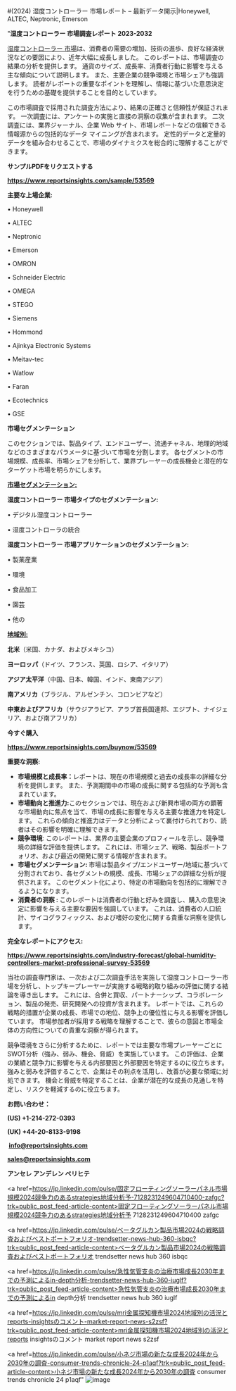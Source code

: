 #(2024) 湿度コントローラー 市場レポート – 最新データ開示|Honeywell, ALTEC, Neptronic, Emerson

"<strong>湿度コントローラー 市場調査レポート 2023-2032</strong>

<a href=https://www.reportsinsights.com/sample/53569>湿度コントローラー 市場</a>は、消費者の需要の増加、技術の進歩、良好な経済状況などの要因により、近年大幅に成長しました。 このレポートは、市場調査の結果の分析を提供します。 通貨のサイズ、成長率、消費者行動に影響を与える主な傾向について説明します。 また、主要企業の競争環境と市場シェアも強調します。 読者がレポートの重要なポイントを理解し、情報に基づいた意思決定を行うための基礎を提供することを目的としています。

この市場調査で採用された調査方法により、結果の正確さと信頼性が保証されます。 一次調査には、アンケートの実施と直接の洞察の収集が含まれます。 二次調査には、業界ジャーナル、企業 Web サイト、市場レポートなどの信頼できる情報源からの包括的なデータ マイニングが含まれます。 定性的データと定量的データを組み合わせることで、市場のダイナミクスを総合的に理解することができます。

<strong><b>サンプルPDFをリクエストする</b></strong>

<a href=https://www.reportsinsights.com/sample/53569><strong><u>https://www.reportsinsights.com/sample/53569</u></strong></a>

<strong>主要な上場企業:</strong>

• Honeywell

• ALTEC

• Neptronic

• Emerson

• OMRON

• Schneider Electric

• OMEGA

• STEGO

• Siemens

• Hommond

• Ajinkya Electronic Systems

• Meitav-tec

• Watlow

• Faran

• Ecotechnics

• GSE

<strong>市場セグメンテーション</strong>

このセクションでは、製品タイプ、エンドユーザー、流通チャネル、地理的地域などのさまざまなパラメータに基づいて市場を分割します。 各セグメントの市場規模、成長率、市場シェアを分析して、業界プレーヤーの成長機会と潜在的なターゲット市場を明らかにします。

<strong><u>市場セグメンテーション</u></strong><strong><u>:</u></strong>

<strong>湿度コントローラー 市場タイプのセグメンテーション:</strong>

• デジタル湿度コントローラー

• 湿度コントローラの統合

<strong>湿度コントローラー 市場アプリケーションのセグメンテーション:</strong>

• 製薬産業

• 環境

• 食品加工

• 園芸

• 他の

<strong><u>地域別</u></strong><strong><u>:</u></strong>

<strong>北米</strong>（米国、カナダ、およびメキシコ）

<strong>ヨーロッパ</strong>（ドイツ、フランス、英国、ロシア、イタリア）

<strong>アジア太平洋</strong>（中国、日本、韓国、インド、東南アジア）

<strong>南アメリカ</strong>（ブラジル、アルゼンチン、コロンビアなど）

<strong>中東およびアフリカ</strong>（サウジアラビア、アラブ首長国連邦、エジプト、ナイジェリア、および南アフリカ）

<strong>今すぐ購入</strong>

<a href=https://www.reportsinsights.com/buynow/53569><strong><u>https://www.reportsinsights.com/buynow/53569</u></strong></a>

<strong>重要な洞察:</strong>
<ul>
  <li><strong>市場規模と成長率：</strong>レポートは、現在の市場規模と過去の成長率の詳細な分析を提供します。 また、予測期間中の市場の成長に関する包括的な予測も含まれています。</li>
  <li><strong>市場動向と推進力:</strong>このセクションでは、現在および新興市場の両方の顕著な市場動向に焦点を当て、市場の成長に影響を与える主要な推進力を特定します。 これらの傾向と推進力はデータと分析によって裏付けられており、読者はその影響を明確に理解できます。</li>
  <li><strong>競争環境</strong>: このレポートは、業界の主要企業のプロフィールを示し、競争環境の詳細な評価を提供します。 これには、市場シェア、戦略、製品ポートフォリオ、および最近の開発に関する情報が含まれます。</li>
  <li><strong>市場セグメンテーション: </strong>市場は製品タイプ/エンドユーザー/地域に基づいて分割されており、各セグメントの規模、成長、市場シェアの詳細な分析が提供されます。 このセグメント化により、特定の市場動向を包括的に理解できるようになります。</li>
  <li><strong>消費者の洞察 : </strong>このレポートは消費者の行動と好みを調査し、購入の意思決定に影響を与える主要な要因を強調しています。 これは、消費者の人口統計、サイコグラフィックス、および嗜好の変化に関する貴重な洞察を提供します。</li>
</ul>
<strong>完全なレポートにアクセス:</strong>

<a href=https://www.reportsinsights.com/industry-forecast/global-humidity-controllers-market-professional-survey-53569><strong><u><b>https://www.reportsinsights.com/industry-forecast/global-humidity-controllers-market-professional-survey-53569</b></u></strong></a>

当社の調査専門家は、一次および二次調査手法を実施して湿度コントローラー市場を分析し、トップキープレーヤーが実施する戦略的取り組みの評価に関する結論を導き出します。 これには、合併と買収、パートナーシップ、コラボレーション、製品の発売、研究開発への投資が含まれます。 レポートでは、これらの戦略的措置が企業の成長、市場での地位、競争上の優位性に与える影響を評価しています。 市場参加者が採用する戦略を理解することで、彼らの意図と市場全体の方向性についての貴重な洞察が得られます。

競争環境をさらに分析するために、レポートでは主要な市場プレーヤーごとにSWOT分析（強み、弱み、機会、脅威）を実施しています。 この評価は、企業の業績と競争力に影響を与える内部要因と外部要因を特定するのに役立ちます。 強みと弱みを評価することで、企業はその利点を活用し、改善が必要な領域に対処できます。 機会と脅威を特定することは、企業が潜在的な成長の見通しを特定し、リスクを軽減するのに役立ちます。

<strong>お問い合わせ：</strong>

<strong>(US) +1-214-272-0393</strong>

<strong>(UK) +44-20-8133-9198</strong>

<strong> </strong><a href=info@reportsinsights.com><strong><u>info@reportsinsights.com</u></strong></a>

<a href=sales@reportsinsights.com><strong><u>sales@reportsinsights.com</u></strong></a>

<strong>アンセレ アンデレン ベリヒテ</strong>

<a href=https://jp.linkedin.com/pulse/固定フローティングソーラーパネル市場規模2024競争力のあるstrategies地域分析予-7128231249604710400-zafgc?trk=public_post_feed-article-content>固定フローティングソーラーパネル市場規模2024競争力のあるstrategies地域分析予 7128231249604710400 zafgc</a>

<a href=https://jp.linkedin.com/pulse/ベータグルカン製品市場2024の戦略調査およびベストポートフォリオ-trendsetter-news-hub-360-isbqc?trk=public_post_feed-article-content>ベータグルカン製品市場2024の戦略調査およびベストポートフォリオ trendsetter news hub 360 isbqc</a>

<a href=https://jp.linkedin.com/pulse/急性気管支炎の治療市場成長2030年までの予測によるin-depth分析-trendsetter-news-hub-360-iuglf?trk=public_post_feed-article-content>急性気管支炎の治療市場成長2030年までの予測によるin depth分析 trendsetter news hub 360 iuglf</a>

<a href=https://jp.linkedin.com/pulse/mri金属探知機市場2024地域別の活況とreports-insightsのコメント-market-report-news-s2zsf?trk=public_post_feed-article-content>mri金属探知機市場2024地域別の活況とreports insightsのコメント market report news s2zsf</a>

<a href=https://jp.linkedin.com/pulse/小ネジ市場の新たな成長2024年から2030年の調査-consumer-trends-chronicle-24-p1aqf?trk=public_post_feed-article-content>小ネジ市場の新たな成長2024年から2030年の調査 consumer trends chronicle 24 p1aqf</a>"
![image](https://github.com/aanak123/RIMarketer1/assets/158471119/6337e296-e890-4d0d-ad15-f79ea17217fe)
